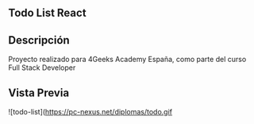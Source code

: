 ## Todo List React

## Descripción
Proyecto realizado para 4Geeks Academy España, como parte del curso Full Stack Developer


## Vista Previa

![todo-list](https://pc-nexus.net/diplomas/todo.gif


